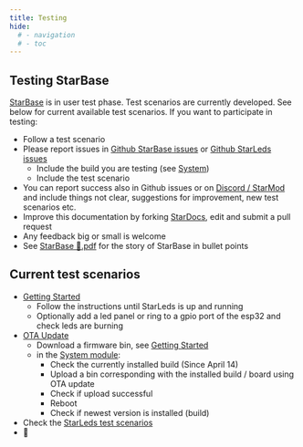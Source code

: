 ```yaml
---
title: Testing
hide:
  # - navigation
  # - toc
---
```


## Testing StarBase

[StarBase](/StarDocs) is in user test phase. Test scenarios are currently developed. See below for current available test scenarios. If you want to participate in testing:

* Follow a test scenario
* Please report issues in [Github StarBase issues](https://github.com/ewowi/StarBase/issues) or [Github StarLeds issues](https://github.com/MoonModules/StarLeds/issues)
    * Include the build you are testing (see [System](/StarDocs/SysMod/SysModSystem))
    * Include the test scenario
* You can report success also in Github issues or on [Discord / StarMod](https://discord.gg/VGDGGX8qvQ) and include things not clear, suggestions for improvement, new test scenarios etc.
* Improve this documentation by forking [StarDocs](https://github.com/ewowi/StarDocs), edit and submit a pull request
* Any feedback big or small is welcome
* See [StarBase 💫.pdf](https://github.com/ewowi/StarDocs/files/14837446/Starmod.pdf) for the story of StarBase in bullet points

## Current test scenarios

* [Getting Started](/StarDocs/StarBase/GettingStarted/)
    * Follow the instructions until StarLeds is up and running
    * Optionally add a led panel or ring to a gpio port of the esp32 and check leds are burning
* [OTA Update](/StarDocs/SysMod/SysModSystem/)
    * Download a firmware bin, see [Getting Started](/StarDocs/StarBase/GettingStarted/)
    * in the [System module](/StarDocs/SysMod/SysModSystem):
        * Check the currently installed build (Since April 14)
        * Upload a bin corresponding with the installed build / board using OTA update
        * Check if upload successful
        * Reboot
        * Check if newest version is installed (build)
* Check the [StarLeds test scenarios](/StarDocs/StarLeds/Testing/)
* 🚧
